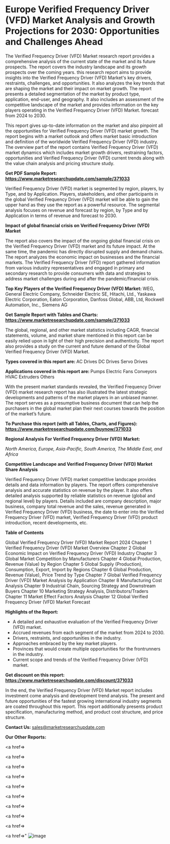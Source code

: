 # Europe Verified Frequency Driver (VFD) Market Analysis and Growth Projections for 2030: Opportunities and Challenges Ahead

The Verified Frequency Driver (VFD) Market research report provides a comprehensive analysis of the current state of the market and its future prospects. The report covers the industry landscape and its growth prospects over the coming years. this research report aims to provide insights into the Verified Frequency Driver (VFD) Market's key drivers, restraints, challenges, and opportunities. It also analyzes the key trends that are shaping the market and their impact on market growth. The report presents a detailed segmentation of the market by product type, application, end-user, and geography. It also includes an assessment of the competitive landscape of the market and provides information on the key players operating in the Verified Frequency Driver (VFD) Market. forecast from 2024 to 2030.

This report gives up-to-date information on the market and also pinpoint all the opportunities for Verified Frequency Driver (VFD) market growth. The report begins with a market outlook and offers market basic introduction and definition of the worldwide Verified Frequency Driver (VFD) industry. The overview part of the report contains Verified Frequency Driver (VFD) market dynamics which includes market growth drivers, restraining factors, opportunities and Verified Frequency Driver (VFD) current trends along with the value chain analysis and pricing structure study.

<strong><b>Get PDF Sample Report: <a href=https://www.marketresearchupdate.com/sample/371033>https://www.marketresearchupdate.com/sample/371033</a></b></strong>

Verified Frequency Driver (VFD) market is segmented by region, players, by Type, and by Application. Players, stakeholders, and other participants in the global Verified Frequency Driver (VFD) market will be able to gain the upper hand as they use the report as a powerful resource. The segmental analysis focuses on revenue and forecast by region, by Type and by Application in terms of revenue and forecast to 2030.

<strong><b>Impact of global financial crisis on Verified Frequency Driver (VFD) Market</b></strong>

The report also covers the impact of the ongoing global financial crisis on the Verified Frequency Driver (VFD) market and its future impact. At the same time, the pandemic has directly disrupted supply and demand chains. The report analyzes the economic impact on businesses and the financial markets. The Verified Frequency Driver (VFD) report gathered information from various industry representatives and engaged in primary and secondary research to provide consumers with data and strategies to address market challenges during and after the pandemic/financial crisis.

<strong><b>Top Key Players of the Verified Frequency Driver (VFD) Market:
</b></strong>WEG, General Electric Company, Schneider Electric SE, Hitachi, Ltd., Yaskawa Electric Corporation, Eaton Corporation, Danfoss Global, ABB, Ltd, Rockwell Automation, Inc., Siemens AG<strong><b>
</b></strong>

<strong><b>Get Sample Report with Tables and Charts: <a href=https://www.marketresearchupdate.com/sample/371033>https://www.marketresearchupdate.com/sample/371033</a></b></strong>

The global, regional, and other market statistics including CAGR, financial statements, volume, and market share mentioned in this report can be easily relied upon in light of their high precision and authenticity. The report also provides a study on the current and future demand of the Global Verified Frequency Driver (VFD) Market.

<strong><b>Types covered in this report are:
</b></strong>AC Drives
DC Drives
Servo Drives<strong><b>
</b></strong>

<strong><b>Applications covered in this report are:
</b></strong>Pumps
Electric Fans
Conveyors
HVAC
Extruders
Others<strong><b>
</b></strong>

With the present market standards revealed, the Verified Frequency Driver (VFD) market research report has also illustrated the latest strategic developments and patterns of the market players in an unbiased manner. The report serves as a presumptive business document that can help the purchasers in the global market plan their next courses towards the position of the market’s future.

<strong><b>To Purchase this report (with all Tables, Charts, and Figures): <a href=https://www.marketresearchupdate.com/buynow/371033>https://www.marketresearchupdate.com/buynow/371033</a></b></strong>

<strong><b>Regional Analysis For Verified Frequency Driver (VFD) Market:</b></strong>

<em><i>North America, Europe, Asia-Pacific, South America, The Middle East, and Africa</i></em>

<strong><b>Competitive Landscape and Verified Frequency Driver (VFD) Market Share Analysis</b></strong>

Verified Frequency Driver (VFD) market competitive landscape provides details and data information by players. The report offers comprehensive analysis and accurate statistics on revenue by the player. It also offers detailed analysis supported by reliable statistics on revenue (global and regional level) by players. Details included are company description, major business, company total revenue and the sales, revenue generated in Verified Frequency Driver (VFD) business, the date to enter into the Verified Frequency Driver (VFD) market, Verified Frequency Driver (VFD) product introduction, recent developments, etc.

<strong><b>Table of Contents</b></strong>

Global Verified Frequency Driver (VFD) Market Report 2024
Chapter 1 Verified Frequency Driver (VFD) Market Overview
Chapter 2 Global Economic Impact on Verified Frequency Driver (VFD) Industry
Chapter 3 Global Market Competition by Manufacturers
Chapter 4 Global Production, Revenue (Value) by Region
Chapter 5 Global Supply (Production), Consumption, Export, Import by Regions
Chapter 6 Global Production, Revenue (Value), Price Trend by Type
Chapter 7 Global Verified Frequency Driver (VFD) Market Analysis by Application
Chapter 8 Manufacturing Cost Analysis
Chapter 9 Industrial Chain, Sourcing Strategy and Downstream Buyers
Chapter 10 Marketing Strategy Analysis, Distributors/Traders
Chapter 11 Market Effect Factors Analysis
Chapter 12 Global Verified Frequency Driver (VFD) Market Forecast

<strong><b>Highlights of the Report:</b></strong>

- A detailed and exhaustive evaluation of the Verified Frequency Driver (VFD) market.
- Accrued revenues from each segment of the market from 2024 to 2030.
- Drivers, restraints, and opportunities in the industry.
- Approaches embraced by the key market players.
- Provinces that would create multiple opportunities for the frontrunners in the industry.
- Current scope and trends of the Verified Frequency Driver (VFD) market.

<strong><b>Get discount on this report: <a href=https://www.marketresearchupdate.com/discount/371033>https://www.marketresearchupdate.com/discount/371033</a></b></strong>

In the end, the Verified Frequency Driver (VFD) Market report includes investment come analysis and development trend analysis. The present and future opportunities of the fastest growing international industry segments are coated throughout this report. This report additionally presents product specification, manufacturing method, and product cost structure, and price structure.

<strong><b>Contact Us:
</b></strong>sales@marketresearchupdate.com

<strong>Our Other Reports:</strong>

<a href=></a>

<a href=></a>

<a href=></a>

<a href=></a>

<a href=></a>

<a href=></a>

<a href=></a>

<a href=></a>

<a href=></a>

<a href=></a>"
![image](https://github.com/Gayatrikarjule/Market-Analysis-360/assets/97346546/e784778c-be12-47cd-a72b-ed9a1a29f60d)
